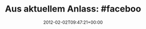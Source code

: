 ---
retweeted: false
source: <a href="http://itunes.apple.com/us/app/twitter/id409789998?mt=12" rel="nofollow">Twitter
  for Mac</a>
entities:
  hashtags:
  - text: facebook
    indices:
    - '43'
    - '52'
  symbols: []
  user_mentions: []
  urls:
  - url: http://t.co/8I4bTkk1
    expanded_url: http://bascht.com/facebook/
    display_url: bascht.com/facebook/
    indices:
    - '22'
    - '42'
display_text_range:
- '0'
- '52'
favorite_count: '0'
id_str: '165008393973661696'
truncated: false
retweet_count: '0'
id: '165008393973661696'
possibly_sensitive: false
created_at: Thu Feb 02 09:47:21 +0000 2012
favorited: false
full_text: 'Aus aktuellem Anlass:  #facebook'
lang: de
quote_url: http://bascht.com/facebook/
tags:
- facebook
- pesos:twitter
date: '2012-02-02T09:47:21+00:00'
src: https://twitter.com/bascht/status/165008393973661696
original_url: https://twitter.com/bascht/status/165008393973661696
type: twitter_tweet
text: 'Aus aktuellem Anlass:  #facebook'
title: 'Aus aktuellem Anlass:  #faceboo'

---